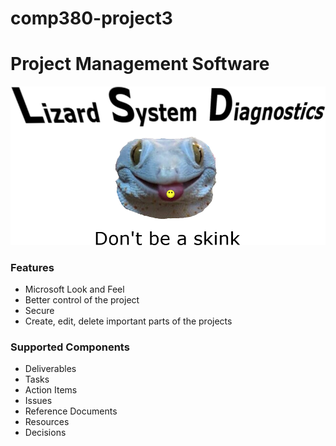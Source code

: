 # comp380-project3
# Project Management  Software

![](server/static/img/Lsd-logo.png)

### Features
- Microsoft Look and Feel
- Better control of the project
- Secure
- Create, edit, delete important parts of the projects
### Supported Components
- Deliverables 
- Tasks
- Action Items 
- Issues 
- Reference Documents 
- Resources 
- Decisions
